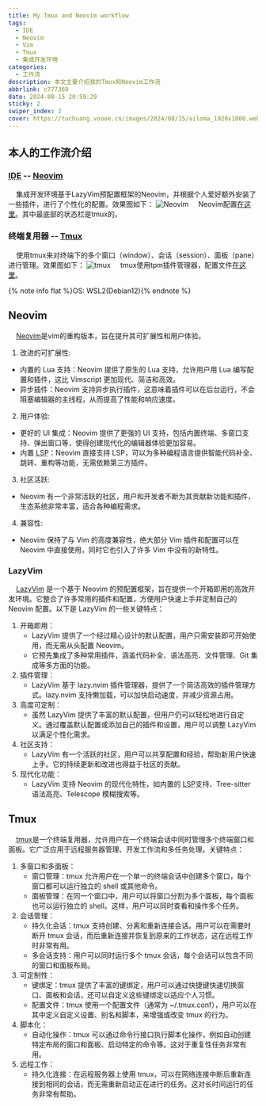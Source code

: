 ```yaml
---
title: My Tmux and Neovim workflow
tags:
  - IDE
  - Neovim
  - Vim
  - Tmux
  - 集成开发环境
categories:
  - 工作流
description: 本文主要介绍我的Tmux和Neovim工作流
abbrlink: c777369
date: 2024-08-15 20:59:29
sticky: 2
swiper_index: 2
cover: https://tuchuang.voooe.cn/images/2024/08/15/ailoma_1920x1080.webp
---
```


## 本人的工作流介绍

### <abbr title="Integrated Development Environment（集成开发环境）">IDE</abbr> -- [Neovim](#Neovim)

&nbsp;&nbsp;&nbsp;&nbsp;集成开发环境基于LazyVim预配置框架的Neovim，并根据个人爱好额外安装了一些插件，进行了个性化的配置。效果图如下：
![Neovim](https://cdn.jsdelivr.net/gh/wit-l/filebed@main/images/17237363426531723736342485.png)
&nbsp;&nbsp;&nbsp;&nbsp;Neovim配置[在这里](https://github.com/wit-l/NeovimStarter/)。其中最底部的状态栏是tmux的。

### 终端复用器 -- [Tmux](#Tmux)

&nbsp;&nbsp;&nbsp;&nbsp;使用tmux来对终端下的多个窗口（window）、会话（session）、面板（pane）进行管理。效果图如下：
![tmux](https://cdn.jsdelivr.net/gh/wit-l/filebed@main/images/17237330735801723733072788.png)
&nbsp;&nbsp;&nbsp;&nbsp;tmux使用tpm插件管理器，配置文件[在这里](https://github.com/wit-l/Dotfiles/tree/main/tmux)。

{% note info flat %}OS: WSL2(Debian12){% endnote %}

<h2 id="Neovim">Neovim</h2>

&nbsp;&nbsp;&nbsp;&nbsp;[Neovim](https://github.com/neovim/neovim)是vim的重构版本，旨在提升其可扩展性和用户体验。

1. 改进的可扩展性:

- 内置的 Lua 支持：Neovim 提供了原生的 Lua 支持，允许用户用 Lua 编写配置和插件，这比 Vimscript 更加现代、简洁和高效。
- 异步插件：Neovim 支持异步执行插件，这意味着插件可以在后台运行，不会阻塞编辑器的主线程，从而提高了性能和响应速度。

2. 用户体验:

- 更好的 UI 集成：Neovim 提供了更强的 UI 支持，包括内置终端、多窗口支持、弹出窗口等，使得创建现代化的编辑器体验更加容易。
- 内置 <abbr title="Language Server Protocol（语言服务器协议）">LSP</abbr>：Neovim 直接支持 LSP，可以为多种编程语言提供智能代码补全、跳转、重构等功能，无需依赖第三方插件。

3. 社区活跃:

- Neovim 有一个非常活跃的社区，用户和开发者不断为其贡献新功能和插件，生态系统非常丰富，适合各种编程需求。

4. 兼容性:

- Neovim 保持了与 Vim 的高度兼容性，绝大部分 Vim 插件和配置可以在 Neovim 中直接使用，同时它也引入了许多 Vim 中没有的新特性。

### LazyVim

&nbsp;&nbsp;&nbsp;&nbsp;[LazyVim](https://www.lazyvim.org/) 是一个基于 Neovim 的预配置框架，旨在提供一个开箱即用的高效开发环境。它整合了许多常用的插件和配置，方便用户快速上手并定制自己的 Neovim 配置。以下是 LazyVim 的一些关键特点：

1. 开箱即用：
   - LazyVim 提供了一个经过精心设计的默认配置，用户只需安装即可开始使用，而无需从头配置 Neovim。
   - 它预先集成了多种常用插件，涵盖代码补全、语法高亮、文件管理、Git 集成等多方面的功能。
2. 插件管理：
   - LazyVim 基于 lazy.nvim 插件管理器，提供了一个简洁高效的插件管理方式。lazy.nvim 支持懒加载，可以加快启动速度，并减少资源占用。
3. 高度可定制：
   - 虽然 LazyVim 提供了丰富的默认配置，但用户仍可以轻松地进行自定义。通过覆盖默认配置或添加自己的插件和设置，用户可以调整 LazyVim 以满足个性化需求。
4. 社区支持：
   - LazyVim 有一个活跃的社区，用户可以共享配置和经验，帮助新用户快速上手。它的持续更新和改进也得益于社区的贡献。
5. 现代化功能：
   - LazyVim 支持 Neovim 的现代化特性，如内置的 <abbr title="（语言服务器协议）">LSP</abbr>支持、Tree-sitter 语法高亮、Telescope 模糊搜索等。

<h2 id="Tmux">Tmux</h2>

&nbsp;&nbsp;&nbsp;&nbsp;<abbr title="Terminal Multiplexer">tmux</abbr>是一个终端复用器，允许用户在一个终端会话中同时管理多个终端窗口和面板。它广泛应用于远程服务器管理、开发工作流和多任务处理。关键特点：

1. 多窗口和多面板：
   - 窗口管理：tmux 允许用户在一个单一的终端会话中创建多个窗口，每个窗口都可以运行独立的 shell 或其他命令。
   - 面板管理：在同一个窗口中，用户可以将窗口分割为多个面板，每个面板也可以运行独立的 shell。这样，用户可以同时查看和操作多个任务。
2. 会话管理：
   - 持久化会话：tmux 支持创建、分离和重新连接会话。用户可以在需要时断开 tmux 会话，而后重新连接并恢复到原来的工作状态，这在远程工作时非常有用。
   - 多会话支持：用户可以同时运行多个 tmux 会话，每个会话可以包含不同的窗口和面板布局。
3. 可定制性：
   - 键绑定：tmux 提供了丰富的键绑定，用户可以通过快捷键快速切换窗口、面板和会话，还可以自定义这些键绑定以适应个人习惯。
   - 配置文件：tmux 使用一个配置文件（通常为 ~/.tmux.conf），用户可以在其中定义自定义设置、别名和脚本，来增强或改变 tmux 的行为。
4. 脚本化：
   - 自动化操作：tmux 可以通过命令行接口执行脚本化操作，例如自动创建特定布局的窗口和面板、启动特定的命令等。这对于重复性任务非常有用。
5. 远程工作：
   - 持久化连接：在远程服务器上使用 tmux，可以在网络连接中断后重新连接到相同的会话，而无需重新启动正在进行的任务。这对长时间运行的任务非常有帮助。
